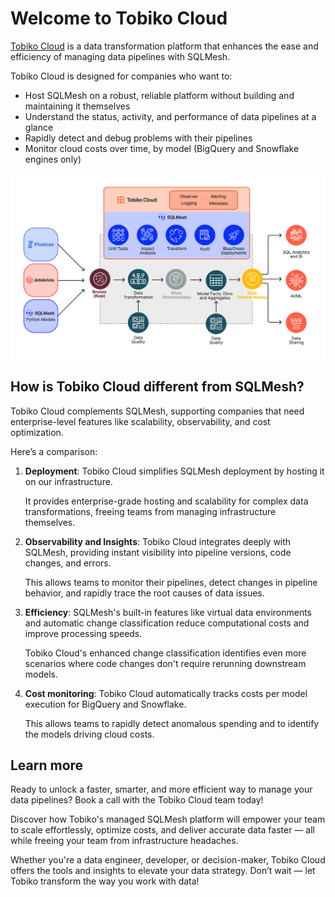 
# Welcome to Tobiko Cloud

[Tobiko Cloud](https://tobikodata.com/product.html) is a data transformation platform that enhances the ease and efficiency of managing data pipelines with SQLMesh.

Tobiko Cloud is designed for companies who want to:

- Host SQLMesh on a robust, reliable platform without building and maintaining it themselves
- Understand the status, activity, and performance of data pipelines at a glance
- Rapidly detect and debug problems with their pipelines
- Monitor cloud costs over time, by model (BigQuery and Snowflake engines only)

![Tobiko Cloud](./cloud_index/tobiko-cloud.png)

## How is Tobiko Cloud different from SQLMesh?

Tobiko Cloud complements SQLMesh, supporting companies that need enterprise-level features like scalability, observability, and cost optimization.

Here’s a comparison:

1. **Deployment**: Tobiko Cloud simplifies SQLMesh deployment by hosting it on our infrastructure.

    It provides enterprise-grade hosting and scalability for complex data transformations, freeing teams from managing infrastructure themselves.

2. **Observability and Insights**: Tobiko Cloud integrates deeply with SQLMesh, providing instant visibility into pipeline versions, code changes, and errors.

    This allows teams to  monitor their pipelines, detect changes in pipeline behavior, and rapidly trace the root causes of data issues.

4. **Efficiency**: SQLMesh's built-in features like virtual data environments and automatic change classification reduce computational costs and improve processing speeds.

    Tobiko Cloud's enhanced change classification identifies even more scenarios where code changes don't require rerunning downstream models.

4. **Cost monitoring**: Tobiko Cloud automatically tracks costs per model execution for BigQuery and Snowflake.

    This allows teams to rapidly detect anomalous spending and to identify the models driving cloud costs.

## Learn more

Ready to unlock a faster, smarter, and more efficient way to manage your data pipelines? Book a call with the Tobiko Cloud team today!

Discover how Tobiko's managed SQLMesh platform will empower your team to scale effortlessly, optimize costs, and deliver accurate data faster — all while freeing your team from infrastructure headaches.

Whether you're a data engineer, developer, or decision-maker, Tobiko Cloud offers the tools and insights to elevate your data strategy. Don’t wait — let Tobiko transform the way you work with data!

<div class="calendly-inline-widget" data-url="https://calendly.com/d/cp8k-4jm-m6p/tobiko-cloud-intros" style="min-width:320px;height:630px;"></div>
<script type="text/javascript" src="https://assets.calendly.com/assets/external/widget.js"></script>
